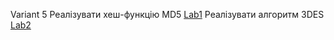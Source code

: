 Variant 5 
Реалізувати хеш-функцію MD5 [Lab1](https://github.com/vanyamel/Crypto/tree/main/src/main/java/org/example/Task1)
Реалізувати алгоритм 3DES [Lab2](https://github.com/vanyamel/Crypto/tree/main/src/main/java/org/example/Task2)

